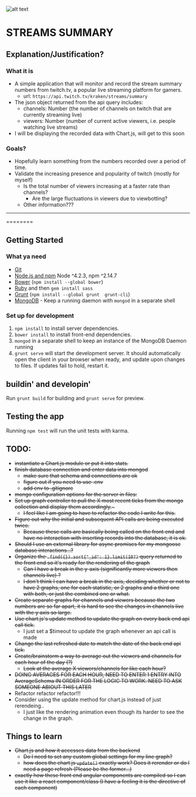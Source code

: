 ![alt text](http://www-cdn.jtvnw.net/images/twitch_logo3.jpg)

STREAMS SUMMARY
=====

## Explanation/Justification?

### What it is
- A simple application that will monitor and record the stream summary numbers from twitch.tv, a popular live streaming platform for gamers.
    * url: `https://api.twitch.tv/kraken/streams/summary`
- The json object returned from the  api query includes:
    * channels: Number (the number of channels on twitch that are currently streaming live)
    * viewers: Number (number of current active viewers, i.e. people watching live streams)
- I will be displaying the recorded data with Chart.js, will get to this soon


### Goals?
- Hopefully learn something from the numbers recorded over a period of time.
- Validate the increasing presence and popularity of twitch (mostly for myself)
    * Is the total number of viewers increasing at a faster rate than channels?
        * Are the large fluctuations in viewers due to viewbotting?
    * Other information???

__________
========

## Getting Started


### What ya need

- [Git](https://git-scm.com/)
- [Node.js and npm](nodejs.org) Node ^4.2.3, npm ^2.14.7
- [Bower](bower.io) (`npm install --global bower`)
- [Ruby](https://www.ruby-lang.org) and then `gem install sass`
- [Grunt](http://gruntjs.com/) (`npm install --global grunt  grunt-cli`)
- [MongoDB](https://www.mongodb.org/) - Keep a running daemon with `mongod` in a separate shell


### Set up for development

1. `npm install` to install server dependencies.
2. `bower install` to install front-end dependencies.
3. `mongod` in a separate shell to keep an instance of the MongoDB Daemon running
4. `grunt serve` will start the development server. It should automatically open the client in your browser when ready, and update upon changes to files. If updates fail to hold, restart it.


## buildin' and developin'

Run `grunt build` for building and `grunt serve` for preview.


## Testing the app

Running `npm test` will run the unit tests with karma.


## TODO:
- ~~instantiate a Chart.js module or put it into stats.~~
- ~~finish database connection and enter data into mongod~~
    * ~~make sure that schema and connections are ok~~
    * ~~figure out if you need to use .env~~
    * ~~add env to .gitignore~~
- ~~mongo configuration options for the server in files:~~
- ~~Set up graph controller to pull the X most recent ticks from the mongo collection and display them accordingly.~~~
    * ~~I feel like I am going to have to refactor the code I write for this.~~
- ~~Figure out why the initial and subsequent API calls are being executed twice.~~
    * ~~Because these calls are basically being called on the front end and have no interaction with inserting records into the database, it is ok.~~
- ~~Should I use an external library for async promises for my mongoose database interactions...?~~
- ~~Organize the `.find({}).sort{"_id": 1}.limit(10?)` query returned to the front end so it's ready for the rendering of the graph~~
    * ~~Can I have a break in the y-axis (significantly more viewers then channels live) ?~~
    * ~~I don't think I can have a break in the axis, deciding whether or not to have 2 graphs, one for each statistic, or 2 graphs and a third one with both, or just the combined one or what.~~
- ~~Create separate graphs for channels and viewers because the two numbers are so far apart, it is hard to see the changes in channels live with the y axis so large.~~
- ~~Use chart.js's update method to update the graph on every back end api call tick.~~
    * I just set a $timeout to update the graph whenever an api call is made
- ~~Change the last refreshed date to match the date of the back end api tick.~~
- ~~Create/brainstorm a way to average out the viewers and channels for each hour of the day (?)~~
    * ~~Look at the average X viewers/channels for like each hour?~~
- ~~DOING AVERAGES FOR EACH HOUR, NEED TO ENTER 1 ENTRY INTO AverageSchema IN ORDER FOR THE LOGIC TO WORK. NEED TO ASK SOMEONE ABIOUT THIS LATER~~    
- Refactor refactor refactor!!!
- Consider using the update method for chart.js instead of just rerendeing..
    * I just like the rendering animation even though its harder to see the change in the graph.

## Things to learn
- ~~Chart.js and how it accesses data from the backend~~
    * ~~Do I need to set any custom global settings for my line graph?~~
    * ~~how does the chart.js `update()` exactly work? Does it rerender or do I need a page refresh (Please be the former...)~~
- ~~exactly how these front end angular components are compiled so I can use it like a react component/class (I have a feeling it is the directive of each component)~~    
